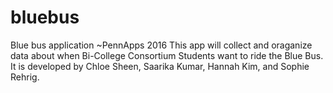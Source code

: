 # bluebus
Blue bus application ~PennApps 2016
This app will collect and oraganize data about when Bi-College Consortium Students want to ride the Blue Bus. It is developed by Chloe Sheen, Saarika Kumar, Hannah Kim, and Sophie Rehrig.

